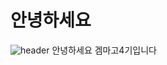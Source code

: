 # 안녕하세요

![header](https://capsule-render.vercel.app/api?type=Waving&color=4e63d6&height=200&section=header&text=겜마고4기&fontSize=50&animation=fadeIn&fontColor=DDDDDD)
안녕하세요 겜마고4기입니다